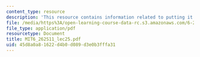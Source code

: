 ```yaml
---
content_type: resource
description: 'This resource contains information related to putting it all together. '
file: /media/https%3A/open-learning-course-data-rc.s3.amazonaws.com/6-262-discrete-stochastic-processes-spring-2011/45d8a0a81622d4b0d089d3e0b3fffa31_MIT6_262S11_lec25.pdf
file_type: application/pdf
resourcetype: Document
title: MIT6_262S11_lec25.pdf
uid: 45d8a0a8-1622-d4b0-d089-d3e0b3fffa31
---
```

